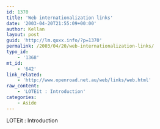 ```yaml
---
id: 1370
title: 'Web internationalization links'
date: '2003-04-20T21:55:09+00:00'
author: Kellan
layout: post
guid: 'http://lm.quxx.info/?p=1370'
permalink: /2003/04/20/web-internationalization-links/
typo_id:
    - '1368'
mt_id:
    - '642'
link_related:
    - 'http://www.openroad.net.au/web/links/web.html'
raw_content:
    - 'LOTEit : Introduction'
categories:
    - Aside
---
```


LOTEit : Introduction